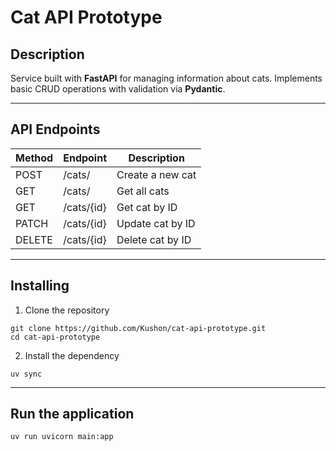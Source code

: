 # Cat API Prototype
## Description

Service built with **FastAPI** for managing information about cats.  Implements basic CRUD operations with validation via **Pydantic**.

---

## API Endpoints

| Method | Endpoint     | Description       |
|--------|-------------|-------------------|
| POST   | /cats/      | Create a new cat  |
| GET    | /cats/      | Get all cats      |
| GET    | /cats/{id}  | Get cat by ID     |
| PATCH  | /cats/{id}  | Update cat by ID  |
| DELETE | /cats/{id}  | Delete cat by ID  |
--- 
## Installing
1. Clone the repository
```
git clone https://github.com/Kushon/cat-api-prototype.git
cd cat-api-prototype
```
2. Install the dependency
```
uv sync
```
---
## Run the application
```
uv run uvicorn main:app
```

